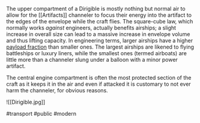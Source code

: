 The upper compartment of a Dirigible is mostly nothing but normal air to allow for the [[Artifacts]] channeler to focus their energy into the artifact to the edges of the envelope while the craft flies. The square-cube law, which normally works _against_ engineers, actually benefits airships; a slight increase in overall size can lead to a massive increase in envelope volume and thus lifting capacity. In engineering terms, larger airships have a higher [payload fraction](https://en.wikipedia.org/wiki/Payload_fraction) than smaller ones. The largest airships are likened to flying battleships or luxury liners, while the smallest ones (termed airboats) are little more than a channeler slung under a balloon with a minor power artifact.

The central engine compartment is often the most protected section of the craft as it keeps it in the air and even if attacked it is customary to not ever harm the channeler, for obvious reasons.


![[Dirigible.jpg]]

#transport #public #modern